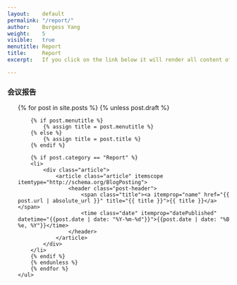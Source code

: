 ```yaml
---
layout:    default
permalink: "/report/"
author:    Burgess Yang
weight:    5
visible:   true
menutitle: Report
title:     Report 
excerpt:   If you click on the link below it will render all content of the blog in one site. This can take some time!

---
```


<div id="content" class="content">
    <h3>会议报告</h3>
    <ul class="category recent-posts">       
        {% for post in site.posts %}
        {% unless post.draft %}

        {% if post.menutitle %}
            {% assign title = post.menutitle %}
        {% else %}
            {% assign title = post.title %}
        {% endif %}

        {% if post.category == "Report" %}
        <li>
            <div class="article">
                <article class="article" itemscope itemtype="http://schema.org/BlogPosting">
                    <header class="post-header">
                        <span class="title"><a itemprop="name" href="{{ post.url | absolute_url }}" title="{{ title }}">{{ title }}</a></span>
                        <time class="date" itemprop="datePublished" datetime="{{post.date | date: "%Y-%m-%d"}}">{{post.date | date: "%B %e, %Y"}}</time>
                    </header>
                </article>
            </div>
        </li>
        {% endif %}
        {% endunless %}
        {% endfor %}
    </ul>
</div>

